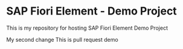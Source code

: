 # SAP Fiori Element - Demo Project

This is my repository for hosting SAP Fiori Element Demo Project

My second change
This is pull request demo